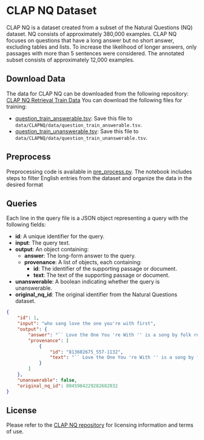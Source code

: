 # CLAP NQ Dataset

CLAP NQ is a dataset created from a subset of the Natural Questions (NQ) dataset. NQ consists of approximately 380,000 examples. CLAP NQ focuses on questions that have a long answer but no short answer, excluding tables and lists. To increase the likelihood of longer answers, only passages with more than 5 sentences were considered. The annotated subset consists of approximately 12,000 examples.


## Download Data

The data for CLAP NQ can be downloaded from the following repository:  
[CLAP NQ Retrieval Train Data](https://github.com/primeqa/clapnq/tree/main/retrieval/train)
You can download the following files for training:

- [question_train_answerable.tsv](https://github.com/primeqa/clapnq/raw/main/retrieval/train/question_train_answerable.tsv): Save this file to `data/CLAPNQ/data/question_train_answerable.tsv`.
- [question_train_unanswerable.tsv](https://github.com/primeqa/clapnq/raw/main/retrieval/train/question_train_unanswerable.tsv): Save this file to `data/CLAPNQ/data/question_train_unanswerable.tsv`.

## Preprocess
Preprocessing code is available in [pre_process.py](pre_process.py). The notebook includes steps to filter English entries from the dataset and organize the data in the desired format


## Queries
Each line in the query file is a JSON object representing a query with the following fields:

- **id**: A unique identifier for the query.
- **input**: The query text.
- **output**: An object containing:
    - **answer**: The long-form answer to the query.
    - **provenance**: A list of objects, each containing:
        - **id**: The identifier of the supporting passage or document.
        - **text**: The text of the supporting passage or document.
- **unanswerable**: A boolean indicating whether the query is unanswerable.
- **original_nq_id**: The original identifier from the Natural Questions dataset.

```json
{
    "id": 1,
    "input": "who sang love the one you're with first",
    "output": {
        "answer": "`` Love the One You 're With '' is a song by folk rocker Stephen Stills . David Crosby and Graham Nash , Stills ' fellow members of Crosby , Stills & Nash , provide background vocals on the song . The song was also covered by a number of artists , including The Isley Brothers , Bucks Fizz , and Luther Vandross .",
        "provenance": [
            {
                "id": "813602675_557-1132",
                "text": "`` Love the One You 're With '' is a song by folk rocker Stephen Stills . It was released as the lead single from his debut self - titled studio album in November 1970 . The song , inspired by a remark Stills heard from musician Billy Preston , became his biggest hit single , peaking at No. 14 on the Billboard Hot 100 in early 1971 . David Crosby and Graham Nash , Stills ' fellow members of Crosby , Stills & Nash , provide background vocals on the song . The song was also covered by a number of artists , including The Isley Brothers , Bucks Fizz , and Luther Vandross ."
            }
        ]
    },
    "unanswerable": false,
    "original_nq_id": 8045984229282682032
}
```

## License

Please refer to the [CLAP NQ repository](https://github.com/primeqa/clapnq) for licensing information and terms of use.